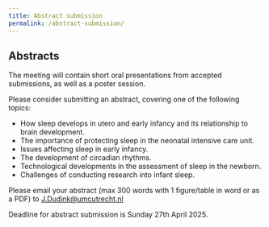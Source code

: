 ```yaml
---
title: Abstract submission
permalink: /abstract-submission/
---
```

## Abstracts
The meeting will contain short oral presentations from accepted submissions, as well as a poster session.

Please consider submitting an abstract, covering one of the following topics:
* How sleep develops in utero and early infancy and its relationship to brain development.
* The importance of protecting sleep in the neonatal intensive care unit.
* Issues affecting sleep in early infancy.
* The development of circadian rhythms.
* Technological developments in the assessment of sleep in the newborn.
* Challenges of conducting research into infant sleep.

Please email your abstract (max 300 words with 1 figure/table in word or as a PDF) to 
[J.Dudink@umcutrecht.nl](mailto:J.Dudink@umcutrecht.nl)

Deadline for abstract submission is Sunday 27th April 2025.
